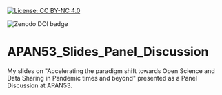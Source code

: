 [![License: CC BY-NC 4.0](https://img.shields.io/badge/License-CC%20BY--NC%204.0-lightgrey.svg)](https://creativecommons.org/licenses/by-nc/4.0/)

![Zenodo DOI badge](https://zenodo.org/badge/467887652.svg)

# APAN53_Slides_Panel_Discussion
My slides on "Accelerating the paradigm shift towards Open Science and Data Sharing in Pandemic times and beyond" presented as a Panel Discussion at APAN53.
